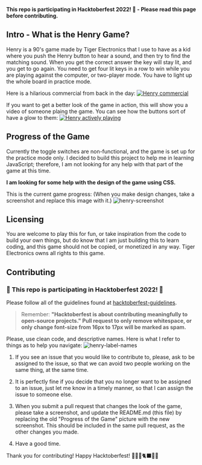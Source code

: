 **This repo is participating in Hacktoberfest 2022! 🎃 - Please read this page before contributing.**

## Intro - What is the Henry Game?

  Henry is a 90's game made by Tiger Electronics that I use to have as a kid where you push the Henry button to hear a sound, and then try to find the matching sound.
When you get the correct answer the key will stay lit, and you get to go again.
You need to get four lit keys in a row to win while you are playing against the computer, or two-player mode.
You have to light up the whole board in practice mode.

Here is a hilarious commercial from back in the day:
[![Henry commercial](https://res.cloudinary.com/marcomontalbano/image/upload/v1665790869/video_to_markdown/images/youtube--Ne5T6a8H5aU-c05b58ac6eb4c4700831b2b3070cd403.jpg)](https://www.youtube.com/watch?v=Ne5T6a8H5aU "Henry commercial")

If you want to get a better look of the game in action, this will show you a video of someone plaing the game.  You can see how the buttons sort of have a glow to them:
[![Henry actively playing](https://res.cloudinary.com/marcomontalbano/image/upload/v1665794199/video_to_markdown/images/youtube--1v8x9N4Q6M0-c05b58ac6eb4c4700831b2b3070cd403.jpg)](https://www.youtube.com/watch?v=1v8x9N4Q6M0 "Henry actively playing")


## Progress of the Game

  Currently the toggle switches are non-functional, and the game is set up for the practice mode only.
  I decided to build this project to help me in learning JavaScript; therefore, I am not looking for any help with that part of the game at this time.
  
**I am looking for some help with the design of the game using CSS.**

This is the current game progress: (When you make design changes, take a screenshot and replace this image with it.)
![henry-screenshot](https://user-images.githubusercontent.com/44277065/195959780-e2a39641-3dc2-41d4-83b1-695cc184fd18.png)

## Licensing

  You are welcome to play this for fun, or take inspiration from the code to build your own things, but do know that I am just building this to learn coding, and this game should not be copied, or monetized in any way.
 Tiger Electronics owns all rights to this game.
 
 ## Contributing
 
   ### 🎃 This repo is participating in Hacktoberfest 2022! 🎃
   Please follow all of the guidelines found at [hacktoberfest-guidelines](https://hacktoberfest.com/participation/).
      
   > Remember:
   > **"Hacktoberfest is about contributing meaningfully to open-source projects."
   > Pull request to only remove whitespace, or only change font-size from 16px to 17px will be marked as spam.**
   
   
Please, use clean code, and descriptive names.  Here is what I refer to things as to help you navigate:
![henry-label-names](https://user-images.githubusercontent.com/44277065/196012686-d482fc49-faec-4c0e-8296-54ad1e11a313.png)


   
1. If you see an issue that you would like to contribute to, please, ask to be assigned to the issue, so that we can avoid two people working on the same thing, at the same time.

2. It is perfectly fine if you decide that you no longer want to be assigned to an issue, just let me know in a timely manner, so that I can assign the issue to someone else.

3. When you submit a pull request that changes the look of the game, please take a screenshot, and update the README.md (this file) by replacing the old "Progress of the Game" picture with the new screenshot.  This should be included in the same pull request, as the other changes you made.

4. Have a good time.
 
   
Thank you for contributing! Happy Hacktoberfest! 👻🧛🧟🐈‍⬛🦇🎃
